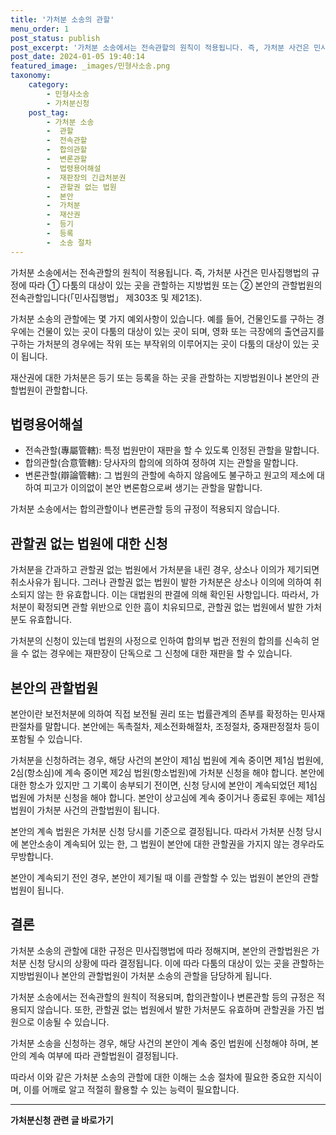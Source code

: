 ```yaml
---
title: '가처분 소송의 관할'
menu_order: 1
post_status: publish
post_excerpt: '가처분 소송에서는 전속관할의 원칙이 적용됩니다. 즉, 가처분 사건은 민사집행법의 규정에 따라 ① 다툼의 대상이 있는 곳을 관할하는 지방법원 또는 ② 본안의 관할법원의 전속관할입니다  민사집행법  제303조 및 제21조 .'
post_date: 2024-01-05 19:40:14
featured_image: _images/민형사소송.png
taxonomy:
    category:
        - 민형사소송
        - 가처분신청
    post_tag:
        - 가처분 소송
        -  관할
        -  전속관할
        -  합의관할
        -  변론관할
        -  법령용어해설
        -  재판장의 긴급처분권
        -  관할권 없는 법원
        -  본안
        -  가처분
        -  재산권
        -  등기
        -  등록
        -  소송 절차
---
```



가처분 소송에서는 전속관할의 원칙이 적용됩니다. 즉, 가처분 사건은 민사집행법의 규정에 따라 ① 다툼의 대상이 있는 곳을 관할하는 지방법원 또는 ② 본안의 관할법원의 전속관할입니다(「민사집행법」 제303조 및 제21조).

가처분 소송의 관할에는 몇 가지 예외사항이 있습니다. 예를 들어, 건물인도를 구하는 경우에는 건물이 있는 곳이 다툼의 대상이 있는 곳이 되며, 영화 또는 극장에의 출연금지를 구하는 가처분의 경우에는 작위 또는 부작위의 이루어지는 곳이 다툼의 대상이 있는 곳이 됩니다.

재산권에 대한 가처분은 등기 또는 등록을 하는 곳을 관할하는 지방법원이나 본안의 관할법원이 관할합니다.

## 법령용어해설
- 전속관할(專屬管轄): 특정 법원만이 재판을 할 수 있도록 인정된 관할을 말합니다.
- 합의관할(合意管轄): 당사자의 합의에 의하여 정하여 지는 관할을 말합니다.
- 변론관할(辯論管轄): 그 법원의 관할에 속하지 않음에도 불구하고 원고의 제소에 대하여 피고가 이의없이 본안 변론함으로써 생기는 관할을 말합니다.

가처분 소송에서는 합의관할이나 변론관할 등의 규정이 적용되지 않습니다.

## 관할권 없는 법원에 대한 신청

가처분을 간과하고 관할권 없는 법원에서 가처분을 내린 경우, 상소나 이의가 제기되면 취소사유가 됩니다. 그러나 관할권 없는 법원이 발한 가처분은 상소나 이의에 의하여 취소되지 않는 한 유효합니다. 이는 대법원의 판결에 의해 확인된 사항입니다. 따라서, 가처분이 확정되면 관할 위반으로 인한 흠이 치유되므로, 관할권 없는 법원에서 발한 가처분도 유효합니다.

가처분의 신청이 있는데 법원의 사정으로 인하여 합의부 법관 전원의 합의를 신속히 얻을 수 없는 경우에는 재판장이 단독으로 그 신청에 대한 재판을 할 수 있습니다.

## 본안의 관할법원
본안이란 보전처분에 의하여 직접 보전될 권리 또는 법률관계의 존부를 확정하는 민사재판절차를 말합니다. 본안에는 독촉절차, 제소전화해절차, 조정절차, 중재판정절차 등이 포함될 수 있습니다.

가처분을 신청하려는 경우, 해당 사건의 본안이 제1심 법원에 계속 중이면 제1심 법원에, 2심(항소심)에 계속 중이면 제2심 법원(항소법원)에 가처분 신청을 해야 합니다. 본안에 대한 항소가 있지만 그 기록이 송부되기 전이면, 신청 당시에 본안이 계속되었던 제1심 법원에 가처분 신청을 해야 합니다. 본안이 상고심에 계속 중이거나 종료된 후에는 제1심 법원이 가처분 사건의 관할법원이 됩니다.

본안의 계속 법원은 가처분 신청 당시를 기준으로 결정됩니다. 따라서 가처분 신청 당시에 본안소송이 계속되어 있는 한, 그 법원이 본안에 대한 관할권을 가지지 않는 경우라도 무방합니다.

본안이 계속되기 전인 경우, 본안이 제기될 때 이를 관할할 수 있는 법원이 본안의 관할법원이 됩니다.

## 결론

가처분 소송의 관할에 대한 규정은 민사집행법에 따라 정해지며, 본안의 관할법원은 가처분 신청 당시의 상황에 따라 결정됩니다. 이에 따라 다툼의 대상이 있는 곳을 관할하는 지방법원이나 본안의 관할법원이 가처분 소송의 관할을 담당하게 됩니다.

가처분 소송에서는 전속관할의 원칙이 적용되며, 합의관할이나 변론관할 등의 규정은 적용되지 않습니다. 또한, 관할권 없는 법원에서 발한 가처분도 유효하며 관할권을 가진 법원으로 이송될 수 있습니다.

가처분 소송을 신청하는 경우, 해당 사건의 본안이 계속 중인 법원에 신청해야 하며, 본안의 계속 여부에 따라 관할법원이 결정됩니다.

따라서 이와 같은 가처분 소송의 관할에 대한 이해는 소송 절차에 필요한 중요한 지식이며, 이를 어깨로 알고 적절히 활용할 수 있는 능력이 필요합니다.
<!-- wp:separator -->
<hr class="wp-block-separator has-alpha-channel-opacity"/>
<!-- /wp:separator -->

<!-- wp:group {"backgroundColor":"base","layout":{"type":"constrained"}} -->
<div class="wp-block-group has-base-background-color has-background"><!-- wp:paragraph {"align":"center","fontSize":"medium"} -->
<p class="has-text-align-center has-large-font-size"><strong>가처분신청 관련 글 바로가기</strong></p>
<!-- /wp:paragraph -->


<!-- wp:latest-posts
{"categories":[{"id":14597,"count":19,"description":"","link":"https://uknowlaw.com/category/%ea%b0%80%ec%b2%98%eb%b6%84%ec%8b%a0%ec%b2%ad/","name":"가처분신청","slug":"가처분신청","taxonomy":"category","parent":0,"meta":[],"_links":{"self":[{"href":"https://uknowlaw.com/wp-json/wp/v2/categories/14597"}],"collection":[{"href":"https://uknowlaw.com/wp-json/wp/v2/categories"}],"about":[{"href":"https://uknowlaw.com/wp-json/wp/v2/taxonomies/category"}],"wp:post_type":[{"href":"https://uknowlaw.com/wp-json/wp/v2/posts?categories=14597"}],"curies":[{"name":"wp","href":"https://api.w.org/{rel}","templated":true}]}}],"postsToShow":100,"excerptLength":28,"postLayout":"grid","columns":2,"featuredImageAlign":"left","featuredImageSizeSlug":"large","fontSize":"small"} /--></div>
<!-- /wp:group -->